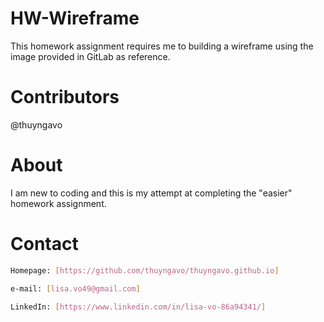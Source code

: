 # HW-Wireframe
This homework assignment requires me to building a wireframe using the image provided in GitLab as reference. 

# Contributors
@thuyngavo

# About
I am new to coding and this is my attempt at completing the "easier" homework assignment.

# Contact
```sh
Homepage: [https://github.com/thuyngavo/thuyngavo.github.io]
```
```sh
e-mail: [lisa.vo49@gmail.com]
```
```sh
LinkedIn: [https://www.linkedin.com/in/lisa-vo-86a94341/]
```
